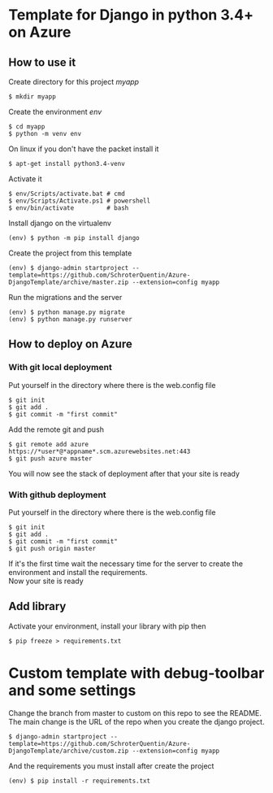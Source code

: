 # Template for Django in python 3.4+ on Azure

## How to use it

Create directory for this project *myapp*

    $ mkdir myapp

Create the environment *env*

    $ cd myapp
    $ python -m venv env

On linux if you don't have the packet install it

    $ apt-get install python3.4-venv

Activate it

    $ env/Scripts/activate.bat # cmd
    $ env/Scripts/Activate.ps1 # powershell
    $ env/bin/activate         # bash

Install django on the virtualenv

    (env) $ python -m pip install django

Create the project from this template

    (env) $ django-admin startproject --template=https://github.com/SchroterQuentin/Azure-DjangoTemplate/archive/master.zip --extension=config myapp

Run the migrations and the server

    (env) $ python manage.py migrate
    (env) $ python manage.py runserver

## How to deploy on Azure

### With git local deployment

Put yourself in the directory where there is the web.config file

    $ git init
    $ git add .
    $ git commit -m "first commit"

Add the remote git and push

    $ git remote add azure https://*user*@*appname*.scm.azurewebsites.net:443
    $ git push azure master

You will now see the stack of deployment after that your site is ready

### With github deployment

Put yourself in the directory where there is the web.config file

    $ git init
    $ git add .
    $ git commit -m "first commit"
    $ git push origin master

If it's the first time wait the necessary time for the server to create the environment and install the requirements.  
Now your site is ready


## Add library

Activate your environment, install your library with pip then

    $ pip freeze > requirements.txt

# Custom template with debug-toolbar and some settings

Change the branch from master to custom on this repo to see the README. The main change is the URL of the repo when you create the django project.

    $ django-admin startproject --template=https://github.com/SchroterQuentin/Azure-DjangoTemplate/archive/custom.zip --extension=config myapp

And the requirements you must install after create the project

    (env) $ pip install -r requirements.txt